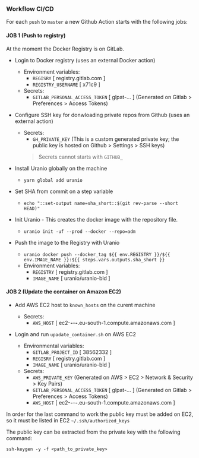 ### Workflow CI/CD

For each `push` to `master` a new Github Action starts with the following jobs:

#### JOB 1 (Push to registry)

At the moment the Docker Registry is on GitLab.

- Login to Docker registry (uses an external Docker action)
	- Environment variables:
		- `REGISRY` [ registry.gitlab.com ]
		- `REGISTRY_USERNAME` [ x71c9 ]
	- Secrets:
		- `GITLAB_PERSONAL_ACCESS_TOKEN` [ glpat-... ]
		(Generated on Gitlab > Preferences > Access Tokens)

- Configure SSH key for donwloading private repos from Github (uses an external action)
	- Secrets:
		- `GH_PRIVATE_KEY` (This is a custom generated private key; the public key
		is hosted on Github > Settings > SSH keys)
		> Secrets cannot starts with `GITHUB_`

- Install Uranio globally on the machine
	- `yarn global add uranio`

- Set SHA from commit on a step variable
	- `echo "::set-output name=sha_short::$(git rev-parse --short HEAD)"`

- Init Uranio - This creates the docker image with the repository file.
	- `uranio init -uf --prod --docker --repo=adm`

- Push the image to the Registry with Uranio
	- `uranio docker push --docker_tag ${{ env.REGISTRY }}/${{ env.IMAGE_NAME }}:${{ steps.vars.outputs.sha_short }}`
	- Environment variables:
		- `REGISTRY` [ registry.gitlab.com ]
		- `IMAGE_NAME` [ uranio/uranio-bld ]

#### JOB 2 (Update the container on Amazon EC2)

- Add AWS EC2 host to `known_hosts` on the curent machine
	- Secrets:
		- `AWS_HOST` [ ec2-**-**-**-**.eu-south-1.compute.amazonaws.com ]

- Login and run `upadate_container.sh` on AWS EC2
	- Environmental variables:
		- `GITLAB_PROJECT_ID` [ 38562332 ]
		- `REGISRY` [ registry.gitlab.com ]
		- `IMAGE_NAME` [ uranio/uranio-bld ]
	- Secrets:
		- `AWS_PRIVATE_KEY`
		(Generated on AWS > EC2 > Network & Security > Key Pairs)
		- `GITLAB_PERSONAL_ACCESS_TOKEN` [ glpat-... ]
		(Generated on Gitlab > Preferences > Access Tokens)
		- `AWS_HOST` [ ec2-**-**-**-**.eu-south-1.compute.amazonaws.com ]

In order for the last command to work the public key must be added on EC2,
so it must be listed in EC2 `~/.ssh/authorized_keys`

The public key can be extracted from the private key with the following command:
```
ssh-keygen -y -f <path_to_private_key>
```


